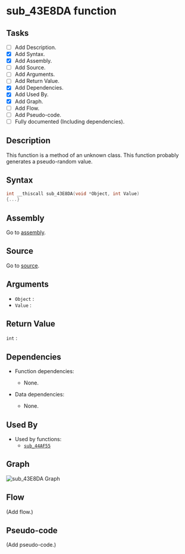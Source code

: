# sub_43E8DA function

## Tasks

- [ ] Add Description.
- [X] Add Syntax.
- [X] Add Assembly.
- [ ] Add Source.
- [ ] Add Arguments.
- [ ] Add Return Value.
- [X] Add Dependencies.
- [X] Add Used By.
- [X] Add Graph.
- [ ] Add Flow.
- [ ] Add Pseudo-code.
- [ ] Fully documented (Including dependencies).

## Description

This function is a method of an unknown class. This function probably generates a pseudo-random value.

## Syntax

```c
int __thiscall sub_43E8DA(void *Object, int Value)
{...}
```

## Assembly

Go to [assembly](../asm/sub_43E8DA.asm).

## Source

Go to [source](../cc/sub_43E8DA.cc).

## Arguments

* `Object` : 
* `Value` : 

## Return Value

`int` : 

## Dependencies

* Function dependencies:
  * None.


* Data dependencies:
  * None.

## Used By

* Used by functions:
  * [`sub_44AF55`](../md/sub_44AF55.md)

## Graph

![sub_43E8DA Graph](../svg/sub_43E8DA.svg "sub_43E8DA Graph")

## Flow

(Add flow.)

## Pseudo-code

(Add pseudo-code.)
